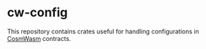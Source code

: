 # cw-config

This repository contains crates useful for handling configurations in [CosmWasm](https://github.com/CosmWasm/cosmwasm) contracts.
